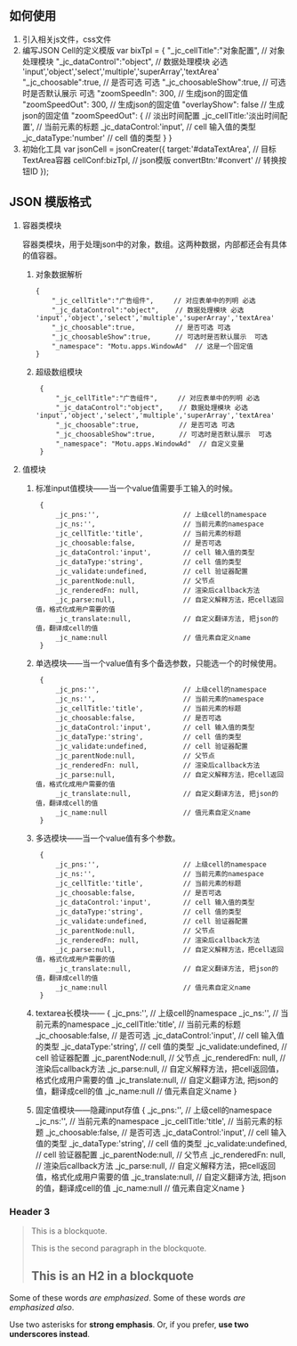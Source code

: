 如何使用
---------------------
1. 引入相关js文件，css文件
2. 编写JSON Cell的定义模版
        var bixTpl = {
            "_jc_cellTitle":"对象配置",     // 对象处理模块
            "_jc_dataControl":"object",    // 数据处理模块 必选 'input','object','select','multiple','superArray','textArea'
            "_jc_choosable":true,          // 是否可选 可选
            "_jc_choosableShow":true,      // 可选时是否默认展示  可选
            "zoomSpeedIn": 300,            // 生成json的固定值
            "zoomSpeedOut": 300,           // 生成json的固定值
            "overlayShow": false           // 生成json的固定值
            "zoomSpeedOut": {              // 淡出时间配置
                _jc_cellTitle:'淡出时间配置',    // 当前元素的标题
                _jc_dataControl:'input',       // cell 输入值的类型
                _jc_dataType:'number'          // cell 值的类型
            }
        }
3. 初始化工具
        var jsonCell = jsonCreater({
            target:'#dataTextArea',     // 目标TextArea容器
            cellConf:bizTpl,            // json模版
            convertBtn:'#convert'       // 转换按钮ID
        });
    

JSON 模版格式
---------------------

1.  容器类模块

    容器类模块，用于处理json中的对象，数组。这两种数据，内部都还会有具体的值容器。

    1.  对象数据解析
        
            {
                "_jc_cellTitle":"广告组件",     // 对应表单中的列明 必选
                "_jc_dataControl":"object",    // 数据处理模块 必选 'input','object','select','multiple','superArray','textArea'
                "_jc_choosable":true,          // 是否可选 可选
                "_jc_choosableShow":true,      // 可选时是否默认展示  可选
                "_namespace": "Motu.apps.WindowAd"  // 这是一个固定值
            }
    2. 超级数组模块
        
            {
                "_jc_cellTitle":"广告组件",     // 对应表单中的列明 必选
                "_jc_dataControl":"object",    // 数据处理模块 必选 'input','object','select','multiple','superArray','textArea'
                "_jc_choosable":true,          // 是否可选 可选
                "_jc_choosableShow":true,      // 可选时是否默认展示  可选
                "_namespace": "Motu.apps.WindowAd"  // 自定义变量
            }
        

2. 值模块
    1. 标准input值模块——当一个value值需要手工输入的时候。
        
            {
                _jc_pns:'',                     // 上级cell的namespace
                _jc_ns:'',                      // 当前元素的namespace
                _jc_cellTitle:'title',          // 当前元素的标题
                _jc_choosable:false,            // 是否可选
                _jc_dataControl:'input',        // cell 输入值的类型
                _jc_dataType:'string',          // cell 值的类型
                _jc_validate:undefined,         // cell 验证器配置
                _jc_parentNode:null,            // 父节点
                _jc_renderedFn: null,           // 渲染后callback方法
                _jc_parse:null,                 // 自定义解释方法，把cell返回值，格式化成用户需要的值
                _jc_translate:null,             // 自定义翻译方法, 把json的值，翻译成cell的值
                _jc_name:null                   // 值元素自定义name
            }
        
    2. 单选模块——当一个value值有多个备选参数，只能选一个的时候使用。
        
            {
                _jc_pns:'',                     // 上级cell的namespace
                _jc_ns:'',                      // 当前元素的namespace
                _jc_cellTitle:'title',          // 当前元素的标题
                _jc_choosable:false,            // 是否可选
                _jc_dataControl:'input',        // cell 输入值的类型
                _jc_dataType:'string',          // cell 值的类型
                _jc_validate:undefined,         // cell 验证器配置
                _jc_parentNode:null,            // 父节点
                _jc_renderedFn: null,           // 渲染后callback方法
                _jc_parse:null,                 // 自定义解释方法，把cell返回值，格式化成用户需要的值
                _jc_translate:null,             // 自定义翻译方法, 把json的值，翻译成cell的值
                _jc_name:null                   // 值元素自定义name
            }
        
    3. 多选模块——当一个value值有多个参数。
        
            {
                _jc_pns:'',                     // 上级cell的namespace
                _jc_ns:'',                      // 当前元素的namespace
                _jc_cellTitle:'title',          // 当前元素的标题
                _jc_choosable:false,            // 是否可选
                _jc_dataControl:'input',        // cell 输入值的类型
                _jc_dataType:'string',          // cell 值的类型
                _jc_validate:undefined,         // cell 验证器配置
                _jc_parentNode:null,            // 父节点
                _jc_renderedFn: null,           // 渲染后callback方法
                _jc_parse:null,                 // 自定义解释方法，把cell返回值，格式化成用户需要的值
                _jc_translate:null,             // 自定义翻译方法, 把json的值，翻译成cell的值
                _jc_name:null                   // 值元素自定义name
            }
        
    4. textarea长模块——
            {
                _jc_pns:'',                     // 上级cell的namespace
                _jc_ns:'',                      // 当前元素的namespace
                _jc_cellTitle:'title',          // 当前元素的标题
                _jc_choosable:false,            // 是否可选
                _jc_dataControl:'input',        // cell 输入值的类型
                _jc_dataType:'string',          // cell 值的类型
                _jc_validate:undefined,         // cell 验证器配置
                _jc_parentNode:null,            // 父节点
                _jc_renderedFn: null,           // 渲染后callback方法
                _jc_parse:null,                 // 自定义解释方法，把cell返回值，格式化成用户需要的值
                _jc_translate:null,             // 自定义翻译方法, 把json的值，翻译成cell的值
                _jc_name:null                   // 值元素自定义name
            }
        
    5. 固定值模块——隐藏input存值
            {
                _jc_pns:'',                     // 上级cell的namespace
                _jc_ns:'',                      // 当前元素的namespace
                _jc_cellTitle:'title',          // 当前元素的标题
                _jc_choosable:false,            // 是否可选
                _jc_dataControl:'input',        // cell 输入值的类型
                _jc_dataType:'string',          // cell 值的类型
                _jc_validate:undefined,         // cell 验证器配置
                _jc_parentNode:null,            // 父节点
                _jc_renderedFn: null,           // 渲染后callback方法
                _jc_parse:null,                 // 自定义解释方法，把cell返回值，格式化成用户需要的值
                _jc_translate:null,             // 自定义翻译方法, 把json的值，翻译成cell的值
                _jc_name:null                   // 值元素自定义name
            }
        


### Header 3

> This is a blockquote.
>
> This is the second paragraph in the blockquote.
>
> ## This is an H2 in a blockquote


Some of these words *are emphasized*.
Some of these words _are emphasized also_.

Use two asterisks for **strong emphasis**.
Or, if you prefer, __use two underscores instead__.